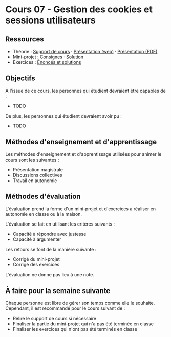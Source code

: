# Cours 07 - Gestion des cookies et sessions utilisateurs

## Ressources

- Théorie : [Support de cours](./01-theorie/README.md) ·
  [Présentation (web)](https://heig-vd-progserv1-course.github.io/heig-vd-progserv1-course/07-gestion-des-cookies-et-sessions-utilisateurs/01-theorie/index.html)
  ·
  [Présentation (PDF)](https://heig-vd-progserv1-course.github.io/heig-vd-progserv1-course/07-gestion-des-cookies-et-sessions-utilisateurs/01-theorie/07-gestion-des-cookies-et-sessions-utilisateurs-presentation.pdf)
- Mini-projet : [Consignes](./02-mini-project/README.md) ·
  [Solution](./02-mini-project/solution/)
- Exercices : [Énoncés et solutions](./03-exercices/README.md)

## Objectifs

À l'issue de ce cours, les personnes qui étudient devraient être capables de :

- TODO

De plus, les personnes qui étudient devraient avoir pu :

- TODO

## Méthodes d'enseignement et d'apprentissage

Les méthodes d'enseignement et d'apprentissage utilisées pour animer le cours
sont les suivantes :

- Présentation magistrale
- Discussions collectives
- Travail en autonomie

## Méthodes d'évaluation

L'évaluation prend la forme d'un mini-projet et d'exercices à réaliser en
autonomie en classe ou à la maison.

L'évaluation se fait en utilisant les critères suivants :

- Capacité à répondre avec justesse
- Capacité à argumenter

Les retours se font de la manière suivante :

- Corrigé du mini-projet
- Corrigé des exercices

L'évaluation ne donne pas lieu à une note.

## À faire pour la semaine suivante

Chaque personne est libre de gérer son temps comme elle le souhaite. Cependant,
il est recommandé pour le cours suivant de :

- Relire le support de cours si nécessaire
- Finaliser la partie du mini-projet qui n'a pas été terminée en classe
- Finaliser les exercices qui n'ont pas été terminés en classe

